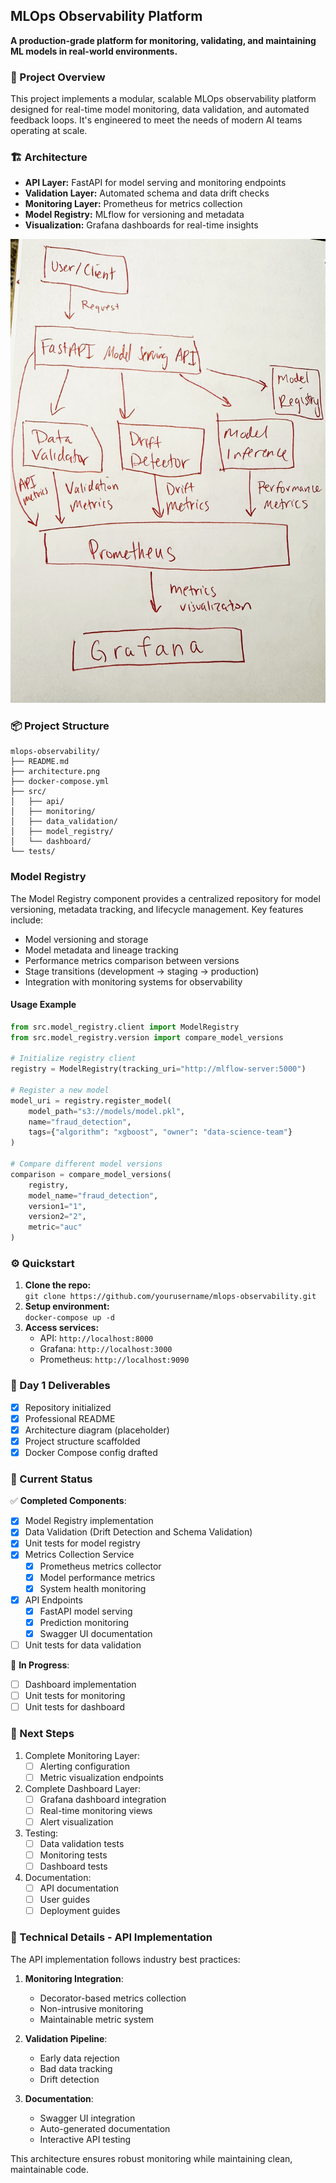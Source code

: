 ## MLOps Observability Platform

**A production-grade platform for monitoring, validating, and maintaining ML models in real-world environments.**

### 🚀 Project Overview

This project implements a modular, scalable MLOps observability platform designed for real-time model monitoring, data validation, and automated feedback loops. It's engineered to meet the needs of modern AI teams operating at scale.

### 🏗️ Architecture

- **API Layer:** FastAPI for model serving and monitoring endpoints
- **Validation Layer:** Automated schema and data drift checks
- **Monitoring Layer:** Prometheus for metrics collection
- **Model Registry:** MLflow for versioning and metadata
- **Visualization:** Grafana dashboards for real-time insights

![Architecture Diagram](architecture.png)

### 📦 Project Structure

```
mlops-observability/
├── README.md
├── architecture.png
├── docker-compose.yml
├── src/
│   ├── api/
│   ├── monitoring/
│   ├── data_validation/
│   ├── model_registry/
│   └── dashboard/
└── tests/
```

### Model Registry

The Model Registry component provides a centralized repository for model versioning, metadata tracking, and lifecycle management. Key features include:

- Model versioning and storage
- Model metadata and lineage tracking
- Performance metrics comparison between versions
- Stage transitions (development → staging → production)
- Integration with monitoring systems for observability

#### Usage Example

```python
from src.model_registry.client import ModelRegistry
from src.model_registry.version import compare_model_versions

# Initialize registry client
registry = ModelRegistry(tracking_uri="http://mlflow-server:5000")

# Register a new model
model_uri = registry.register_model(
    model_path="s3://models/model.pkl",
    name="fraud_detection",
    tags={"algorithm": "xgboost", "owner": "data-science-team"}
)

# Compare different model versions
comparison = compare_model_versions(
    registry,
    model_name="fraud_detection",
    version1="1",
    version2="2",
    metric="auc"
)
```

### ⚙️ Quickstart

1. **Clone the repo:**  
   `git clone https://github.com/yourusername/mlops-observability.git`
2. **Setup environment:**  
   `docker-compose up -d`
3. **Access services:**  
   - API: `http://localhost:8000`
   - Grafana: `http://localhost:3000`
   - Prometheus: `http://localhost:9090`

### 📝 Day 1 Deliverables

- [x] Repository initialized
- [x] Professional README
- [x] Architecture diagram (placeholder)
- [x] Project structure scaffolded
- [x] Docker Compose config drafted

### 📝 Current Status

✅ **Completed Components**:
- [x] Model Registry implementation
- [x] Data Validation (Drift Detection and Schema Validation)
- [x] Unit tests for model registry
- [x] Metrics Collection Service
  - [x] Prometheus metrics collector
  - [x] Model performance metrics
  - [x] System health monitoring
- [x] API Endpoints
  - [x] FastAPI model serving
  - [x] Prediction monitoring
  - [x] Swagger UI documentation
- [ ] Unit tests for data validation

🚧 **In Progress**:
- [ ] Dashboard implementation
- [ ] Unit tests for monitoring
- [ ] Unit tests for dashboard

### 📝 Next Steps

1. Complete Monitoring Layer:
   - [ ] Alerting configuration
   - [ ] Metric visualization endpoints

2. Complete Dashboard Layer:
   - [ ] Grafana dashboard integration
   - [ ] Real-time monitoring views
   - [ ] Alert visualization

3. Testing:
   - [ ] Data validation tests
   - [ ] Monitoring tests
   - [ ] Dashboard tests

4. Documentation:
   - [ ] API documentation
   - [ ] User guides
   - [ ] Deployment guides

### 📝 Technical Details - API Implementation

The API implementation follows industry best practices:

1. **Monitoring Integration**:
   - Decorator-based metrics collection
   - Non-intrusive monitoring
   - Maintainable metric system

2. **Validation Pipeline**:
   - Early data rejection
   - Bad data tracking
   - Drift detection

3. **Documentation**:
   - Swagger UI integration
   - Auto-generated documentation
   - Interactive API testing

This architecture ensures robust monitoring while maintaining clean, maintainable code.

